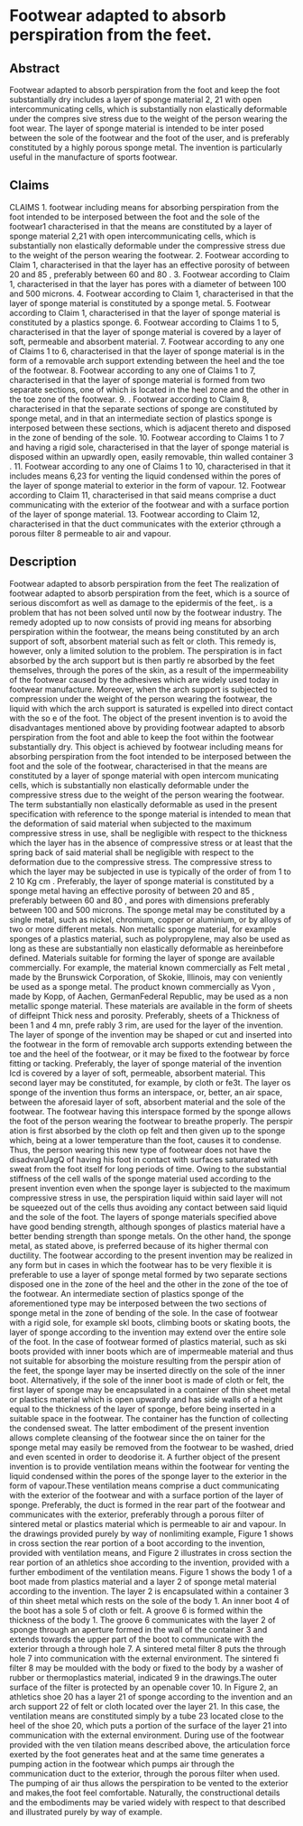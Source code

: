 # Footwear adapted to absorb perspiration from the feet.

## Abstract
Footwear adapted to absorb perspiration from the foot and keep the foot substantially dry includes a layer of sponge material 2, 21 with open intercommunicating cells, which is substantially non elastically deformable under the compres sive stress due to the weight of the person wearing the foot wear. The layer of sponge material is intended to be inter posed between the sole of the footwear and the foot of the user, and is preferably constituted by a highly porous sponge metal. The invention is particularly useful in the manufacture of sports footwear.

## Claims
CLAIMS 1. footwear including means for absorbing perspiration from the foot intended to be interposed between the foot and the sole of the footwear1 characterised in that the means are constituted by a layer of sponge material 2,21 with open intercommunicating cells, which is substantially non elastically deformable under the compressive stress due to the weight of the person wearing the footwear. 2. Footwear according to Claim 1, characterised in that the layer has an effective porosity of between 20 and 85 , preferably between 60 and 80 . 3. Footwear according to Claim 1, characterised in that the layer has pores with a diameter of between 100 and 500 microns. 4. Footwear according to Claim 1, characterised in that the layer of sponge material is constituted by a sponge metal. 5. Footwear according to Claim 1, characterised in that the layer of sponge material is constituted by a plastics sponge. 6. Footwear according to Claims 1 to 5, characterised in that the layer of sponge material is covered by a layer of soft, permeable and absorbent material. 7. Footwear according to any one of Claims 1 to 6, characterised in that the layer of sponge material is in the form of a removable arch support extending between the heel and the toe of the footwear. 8. Footwear according to any one of Claims 1 to 7, characterised in that the layer of sponge material is formed from two separate sections, one of which is located in the heel zone and the other in the toe zone of the footwear. 9. . Footwear according to Claim 8, characterised in that the separate sections of sponge are constituted by sponge metal, and in that an intermediate section of plastics sponge is interposed between these sections, which is adjacent thereto and disposed in the zone of bending of the sole. 10. Footwear according to Claims 1 to 7 and having a rigid sole, characterised in that the layer of sponge material is disposed within an upwardly open, easily removable, thin walled container 3 . 11. Footwear according to any one of Claims 1 to 10, characterised in that it includes means 6,23 for venting the liquid condensed within the pores of the layer of sponge material to exterior in the form of vapour. 12. Footwear according to Claim 11, characterised in that said means comprise a duct communicating with the exterior of the footwear and with a surface portion of the layer of sponge material. 13. Footwear according to Claim 12, characterised in that the duct communicates with the exterior çthrough a porous filter 8 permeable to air and vapour.

## Description
Footwear adapted to absorb perspiration from the feet The realization of footwear adapted to absorb perspiration from the feet, which is a source of serious discomfort as well as damage to the epidermis of the feet,. is a problem that has not been solved until now by the footwear industry. The remedy adopted up to now consists of provid ing means for absorbing perspiration within the footwear, the means being constituted by an arch support of soft, absorbent material such as felt or cloth. This remedy is, however, only a limited solution to the problem. The perspiration is in fact absorbed by the arch support but is then partly re absorbed by the feet themselves, through the pores of the skin, as a result of the impermeability of the footwear caused by the adhesives which are widely used today in footwear manufacture. Moreover, when the arch support is subjected to compression under the weight of the person wearing the footwear, the liquid with which the arch support is saturated is expelled into direct contact with the so e of the foot. The object of the present invention is to avoid the disadvantages mentioned above by providing footwear adapted to absorb perspiration from the foot and able to keep the foot within the footwear substantially dry. This object is achieved by footwear including means for absorbing perspiration from the foot intended to be interposed between the foot and the sole of the footwear, characterised in that the means are constituted by a layer of sponge material with open intercom municating cells, which is substantially non elastically deformable under the compressive stress due to the weight of the person wearing the footwear. The term substantially non elastically deformable as used in the present specification with reference to the sponge material is intended to mean that the deformation of said material when subjected to the maximum compressive stress in use, shall be negligible with respect to the thickness which the layer has in the absence of compressive stress or at least that the spring back of said material shall be negligible with respect to the deformation due to the compressive stress. The compressive stress to which the layer may be subjected in use is typically of the order of from 1 to 2 10 Kg cm . Preferably, the layer of sponge material is constituted by a sponge metal having an effective porosity of between 20 and 85 , preferably between 60 and 80 , and pores with dimensions preferably between 100 and 500 microns. The sponge metal may be constituted by a single metal, such as nickel, chromium, copper or aluminium, or by alloys of two or more different metals. Non metallic sponge material, for example sponges of a plastics material, such as polypropylene, may also be used as long as these are substantially non elastically deformable as hereinbefore defined. Materials suitable for forming the layer of sponge are available commercially. For example, the material known commercially as Felt metal , made by the Brunswick Corporation, of Skokie, Illinois, may con veniently be used as a sponge metal. The product known commercially as Vyon , made by Kopp, of Aachen, GermanFederal Republic, may be used as a non metallic sponge material. These materials are available in the form of sheets of diffeipnt Thick ness and porosity. Preferably, sheets of a Thickness of been 1 and 4 mn, prefe rably 3 rim, are used for the layer of the invention. The layer of sponge of the invention may be shaped or cut and inserted into the footwear in the form of removable arch supports extending between the toe and the heel of the footwear, or it may be fixed to the footwear by force fitting or tacking. Preferably, the layer of sponge material of the invention Icd is covered by a layer of soft, permeable, absorbent material. This second layer may be constituted, for example, by cloth or fe3t. The layer os sponge of the invention thus forms an interspace, or, better, an air space, between the aforesaid layer of soft, absorbent material and the sole of the footwear. The footwear having this interspace formed by the sponge allows the foot of the person wearing the footwear to breathe properly. The perspir ation is first absorbed by the cloth op felt and then given up to the sponge which, being at a lower temperature than the foot, causes it to condense. Thus, the person wearing this new type of footwear does not have the disadvanUagQ of having his foot in contact with surfaces saturated with sweat from the foot itself for long periods of time. Owing to the substantial stiffness of the cell walls of the sponge material used according to the present invention even when the sponge layer is subjected to the maximum compressive stress in use, the perspiration liquid within said layer will not be squeezed out of the cells thus avoiding any contact between said liquid and the sole of the foot. The layers of sponge materials specified above have good bending strength, although sponges of plastics material have a better bending strength than sponge metals. On the other hand, the sponge metal, as stated above, is preferred because of its higher thermal con ductility. The footwear according to the present invention may be realized in any form but in cases in which the footwear has to be very flexible it is preferable to use a layer of sponge metal formed by two separate sections disposed one in the zone of the heel and the other in the zone of the toe of the footwear. An intermediate section of plastics sponge of the aforementioned type may be interposed between the two sections of sponge metal in the zone of bending of the sole. In the case of footwear with a rigid sole, for example skl boots, climbing boots or skating boots, the layer of sponge according to the invention may extend over the entire sole of the foot. In the case of footwear formed of plastics material, such as ski boots provided with inner boots which are of impermeable material and thus not suitable for absorbing the moisture resulting from the perspir ation of the feet, the sponge layer may be inserted directly on the sole of the inner boot. Alternatively, if the sole of the inner boot is made of cloth or felt, the first layer of sponge may be encapsulated in a container of thin sheet metal or plastics material which is open upwardly and has side walls of a height equal to the thickness of the layer of sponge, before being inserted in a suitable space in the footwear. The container has the function of collecting the condensed sweat. The latter embodiment of the present invention allows complete cleansing of the footwear since the on tainer for the sponge metal may easily be removed from the footwear to be washed, dried and even scented in order to deodorise it. A further object of the present invention is to provide ventilation means within the footwear for venting the liquid condensed within the pores of the sponge layer to the exterior in the form of vapour.These ventilation means comprise a duct communicating with the exterior of the footwear and with a surface portion of the layer of sponge. Preferably, the duct is formed in the rear part of the footwear and communicates with the exterior, preferably through a porous filter of sintered metal or plastics material which is permeable to air and vapour. In the drawings provided purely by way of nonlimiting example, Figure 1 shows in cross section the rear portion of a boot according to the invention, provided with ventilation means, and Figure 2 illustrates in cross section the rear portion of an athletics shoe according to the invention, provided with a further embodiment of the ventilation means. Figure 1 shows the body 1 of a boot made from plastics material and a layer 2 of sponge metal material according to the invention. The layer 2 is encapsulated within a container 3 of thin sheet metal which rests on the sole of the body 1. An inner boot 4 of the boot has a sole 5 of cloth or felt. A groove 6 is formed within the thickness of the body 1. The groove 6 communicates with the layer 2 of sponge through an aperture formed in the wall of the container 3 and extends towards the upper part of the boot to communicate with the exterior through a through hole 7. A sintered metal filter 8 puts the through hole 7 into communication with the external environment. The sintered fi filter 8 may be moulded with the body or fixed to the body by a washer of rubber or thermoplastics material, indicated 9 in the drawings.The outer surface of the filter is protected by an openable cover 10. In Figure 2, an athletics shoe 20 has a layer 21 of sponge according to the invention and an arch support 22 of felt or cloth located over the layer 21. In this case, the ventilation means are constituted simply by a tube 23 located close to the heel of the shoe 20, which puts a portion of the surface of the layer 21 into communication with the external environment. During use of the footwear provided with the ven tilation means described above, the articulation force exerted by the foot generates heat and at the same time generates a pumping action in the footwear which pumps air through the communication duct to the exterior, through the porous filter when used. The pumping of air thus allows the perspiration to be vented to the exterior and makes,the foot feel comfortable. Naturally, the constructional details and the embodiments may be varied widely with respect to that described and illustrated purely by way of example.